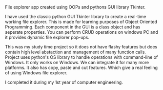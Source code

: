 File explorer app created using OOPs and pythons GUI library Tkinter.

I have used the classic python GUI Tkinter library to create a real-time working file explorer.
This is made for learning purposes of Object Oriented Programming.
Each component in the GUI is a class object and has seperate properties.
You can perform CRUD operations on windows PC and it provides dynamic file explorer pop-ups.

This was my study time project so it does not have flashy features but does contain high level abstaction and management of many function calls.
Project uses python's OS library to handle operations with command-line of Windows.
It only works on Windows. We can integrate it for many more platforms.
It also has copy, paste and cut features. Which give a real feeling of using Windows file explorer.

I completed it during my 1st year of computer engineering.
